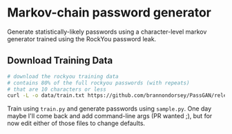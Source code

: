 # Markov-chain password generator

Generate statistically-likely passwords using a character-level markov generator trained using the RockYou password leak.

## Download Training Data

```bash
# download the rockyou training data
# contains 80% of the full rockyou passwords (with repeats)
# that are 10 characters or less
curl -L -o data/train.txt https://github.com/brannondorsey/PassGAN/releases/download/data/rockyou-train.txt
```

Train using `train.py` and generate passwords using `sample.py`. One day maybe I'll come back and add command-line args (PR wanted ;), but for now edit either of those files to change defaults.
